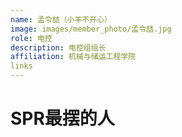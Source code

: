 ```yaml
---
name: 孟令喆（小羊不开心）
image: images/member_photo/孟令喆.jpg
role: 电控
description: 电控组组长
affiliation: 机械与储运工程学院
links
---
```

# SPR最摆的人
